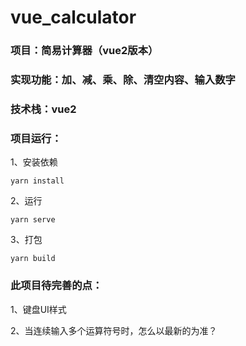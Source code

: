 # vue_calculator

### 项目：简易计算器（vue2版本）

### 实现功能：加、减、乘、除、清空内容、输入数字

### 技术栈：vue2

### 项目运行：

1、安装依赖

```
yarn install
```

2、运行

```
yarn serve
```

3、打包

```
yarn build
```

### 此项目待完善的点：

1、键盘UI样式

2、当连续输入多个运算符号时，怎么以最新的为准？